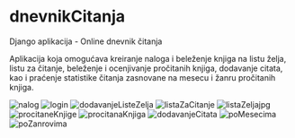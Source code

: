 # dnevnikCitanja
Django aplikacija - Online dnevnik čitanja 

Aplikacija koja omogućava kreiranje naloga i beleženje knjiga na listu želja, listu za čitanje, beleženje i ocenjivanje pročitanih knjiga,
dodavanje citata, kao i praćenje statistike čitanja zasnovane na mesecu i žanru pročitanih knjiga.

![nalog](https://user-images.githubusercontent.com/92669289/163710319-b4ef3b42-2b0f-41f8-a0cb-b0af6cef7506.jpg)
![login](https://user-images.githubusercontent.com/92669289/163710321-3ada1914-8a48-4a3d-8c58-e131a4a247b5.jpg)
![dodavanjeListeZelja](https://user-images.githubusercontent.com/92669289/163710327-1b4add14-d026-48b6-85df-0cd60ccf16da.jpg)
![listaZaCitanje](https://user-images.githubusercontent.com/92669289/163710330-c1419192-beab-4f0f-b4f0-66b56aa0993d.jpg)
![listaZeljajpg](https://user-images.githubusercontent.com/92669289/163710332-8733eb6f-dc71-4a51-adb9-08ebc9018fcd.jpg)
![procitaneKnjige](https://user-images.githubusercontent.com/92669289/163710341-bef36fdb-63ae-4846-ad6d-80b47f49a265.jpg)
![procitanaKnjiga](https://user-images.githubusercontent.com/92669289/163710344-4fb59d9d-17b2-4d29-aea6-119b886d0e4e.jpg)
![dodavanjeCitata](https://user-images.githubusercontent.com/92669289/163710347-b9c7ae7f-2501-4af9-8f2e-889a26780679.jpg)
![poMesecima](https://user-images.githubusercontent.com/92669289/163710349-4fe2a03d-ed14-46cc-a603-1c90f810c155.jpg)
![poZanrovima](https://user-images.githubusercontent.com/92669289/163710351-dc5b7dd9-c16b-4b17-97d5-df2ec4e35c35.jpg)
